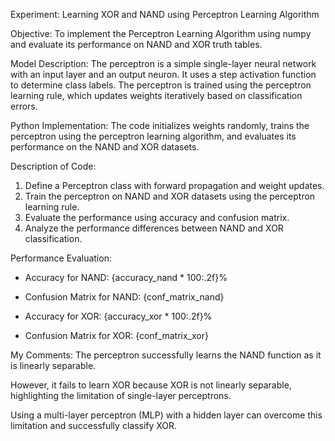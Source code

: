 Experiment: Learning XOR and NAND using Perceptron Learning Algorithm

Objective:
To implement the Perceptron Learning Algorithm using numpy and evaluate its performance on NAND and XOR truth tables.

Model Description:
The perceptron is a simple single-layer neural network with an input layer and an output neuron. It uses a step activation function to determine class labels. The perceptron is trained using the perceptron learning rule, which updates weights iteratively based on classification errors.

Python Implementation:
The code initializes weights randomly, trains the perceptron using the perceptron learning algorithm, and evaluates its performance on the NAND and XOR datasets.

Description of Code:
1. Define a Perceptron class with forward propagation and weight updates.
2. Train the perceptron on NAND and XOR datasets using the perceptron learning rule.
3. Evaluate the performance using accuracy and confusion matrix.
4. Analyze the performance differences between NAND and XOR classification.

Performance Evaluation:
- Accuracy for NAND: {accuracy_nand * 100:.2f}%
- Confusion Matrix for NAND:
{conf_matrix_nand}

- Accuracy for XOR: {accuracy_xor * 100:.2f}%
- Confusion Matrix for XOR:
{conf_matrix_xor}

My Comments:
The perceptron successfully learns the NAND function as it is linearly separable.

However, it fails to learn XOR because XOR is not linearly separable, highlighting the limitation of single-layer perceptrons.

Using a multi-layer perceptron (MLP) with a hidden layer can overcome this limitation and successfully classify XOR.
